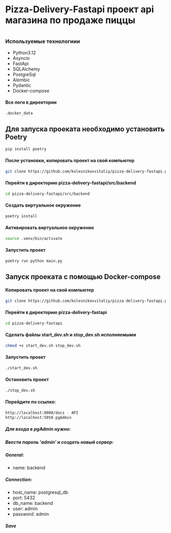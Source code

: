 # Pizza-Delivery-Fastapi проект api магазина по продаже пиццы 
#
### Используемые технологиии  
* Python3.12
* Asyncio
* FastApi
* SQLAlchemy
* PostgreSql
* Alembic
* Pydantic
* Docker-compose

#### Все логи в директории 
```bash
.docker_data
```
## Для запуска проеката необходимо установить Poetry
```bash
pip install poetry
```

#### После установки, копировать проект на свой компьютер
```bash
git clone https://github.com/kolesnikovvitaliy/pizza-delivery-fastapi.git
```
#### Перейти в директорию pizza-delivery-fastapi/src/backend
```bash
cd pizza-delivery-fastapi/src/backend
```
#### Создать виртуальное окружение 
```bash
poetry install
```
#### Активировать виртуальное окружение
```bash
source .venv/bin/activate
```
#### Запустить проект
```bash
poetry run python main.py
```
## Запуск проеката с помощью Docker-compose

#### Копировать проект на свой компьютер
```bash
git clone https://github.com/kolesnikovvitaliy/pizza-delivery-fastapi.git
```
#### Перейти в директорию pizza-delivery-fastapi
```bash
cd pizza-delivery-fastapi
```
#### Сделать файлы start_dev.sh и stop_dev.sh исполняемыми
```bash
chmod +x start_dev.sh stop_dev.sh
```
#### Запустить проект
```bash
./start_dev.sh
```
#### Остановить проект
```bash
./stop_dev.sh
```
#### Перейдите по ссылке:
```bash
http://localhost:8000/docs - API
http://localhost:5050 pgAdmin 
```
##### Для входа в pgAdmin нужно:
##### Ввести пароль 'admin' и создать новый сервер:
##### General:
* name: backend
##### Connection:
* host_name: postgresql_db
* port: 5432
* db_name: backend 
* user: admin
* password: admin
##### Save
